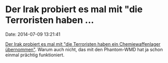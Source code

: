 Der Irak probiert es mal mit \"die Terroristen haben \...
=========================================================

Date: 2014-07-09 13:21:41

[Der Irak probiert es mal mit \"die Terroristen haben ein
Chemiewaffenlager
übernommen\"](http://bigstory.ap.org/article/iraq-says-terrorists-seize-chemical-weapons-site).
Warum auch nicht, das mit den Phantom-WMD hat ja schon einmal prächtig
funktioniert.
